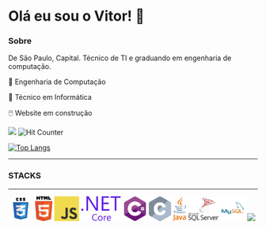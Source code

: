 # Olá eu sou o Vitor! :vulcan_salute:



### Sobre

De São Paulo, Capital. Técnico de TI e graduando em engenharia de computação.

:medal_sports: Engenharia de Computação

:medal_sports: Técnico em Informática

:computer_mouse: Website em construção


![](https://komarev.com/ghpvc/?username=vitor-brs) ![Hit Counter](https://visitor-badge.laobi.icu/badge?page_id=vitor-brs.vitor-brs)


[![Top Langs](https://github-readme-stats.vercel.app/api/top-langs/?username=vitor-brs&layout=compact)](https://github.com/vitor-brs/github-readme-stats)

<hr>

### STACKS

<hr>

<img height="50" src="css3.svg"> <img height="50" src="html5.svg"> <img height="50" src="logo-javascript.svg"> <img height="50" src="dot-net-core-7.svg"> <img height="50" src="c--4.svg"> <img height="50" src="c-2975.svg"> <img height="50" src="java-4.svg"> <img height="50" src="microsoft-sql-server-seeklogo.com.svg">	<img height="50" src="mysql-5.svg"> <img height="50" src="postgresql.svg"> 
